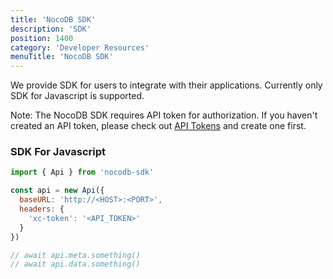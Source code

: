 ```yaml
---
title: 'NocoDB SDK'
description: 'SDK'
position: 1400
category: 'Developer Resources'
menuTitle: 'NocoDB SDK'
---
```


We provide SDK for users to integrate with their applications. Currently only SDK for Javascript is supported.

<alert>
Note: The NocoDB SDK requires API token for authorization. If you haven't created an API token, please check out <a href="./api-tokens" target="_blank">API Tokens</a> and create one first.
</alert>

### SDK For Javascript

```js
import { Api } from 'nocodb-sdk'

const api = new Api({
  baseURL: 'http://<HOST>:<PORT>',
  headers: {
    'xc-token': '<API_TOKEN>'
  }
})

// await api.meta.something()
// await api.data.something()
```


